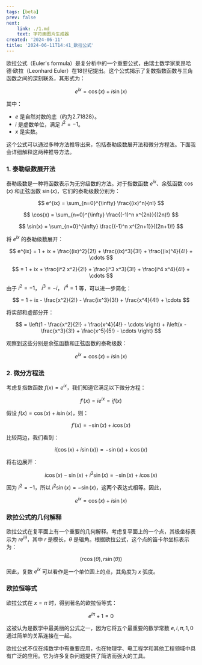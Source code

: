 ```yaml
---
tags: [beta]
prev: false
next: 
    link: ./1.md
    text: 字符画图片生成器
created: '2024-06-11'
title: '2024-06-11T14:41_欧拉公式'
---
```


欧拉公式（Euler's formula）是复分析中的一个重要公式，由瑞士数学家莱昂哈德·欧拉（Leonhard Euler）在18世纪提出。这个公式揭示了复数指数函数与三角函数之间的深刻联系，其形式为：

$$
e^{ix} = \cos(x) + i\sin(x)
$$

其中：
- $e$ 是自然对数的底（约为2.71828）。
- $i$ 是虚数单位，满足 $i^2 = -1$。
- $x$ 是实数。

这个公式可以通过多种方法推导出来，包括泰勒级数展开法和微分方程法。下面我会详细解释这两种推导方法。

### 1. 泰勒级数展开法

泰勒级数是一种将函数表示为无穷级数的方法。对于指数函数 $e^{ix}$、余弦函数 $\cos(x)$ 和正弦函数 $\sin(x)$，它们的泰勒级数分别为：

$$
e^{ix} = \sum_{n=0}^{\infty} \frac{(ix)^n}{n!}
$$

$$
\cos(x) = \sum_{n=0}^{\infty} \frac{(-1)^n x^{2n}}{(2n)!}
$$

$$
\sin(x) = \sum_{n=0}^{\infty} \frac{(-1)^n x^{2n+1}}{(2n+1)!}
$$

将 $e^{ix}$ 的泰勒级数展开：

$$
e^{ix} = 1 + ix + \frac{(ix)^2}{2!} + \frac{(ix)^3}{3!} + \frac{(ix)^4}{4!} + \cdots
$$

$$
= 1 + ix + \frac{i^2 x^2}{2!} + \frac{i^3 x^3}{3!} + \frac{i^4 x^4}{4!} + \cdots
$$

由于 $i^2 = -1$， $i^3 = -i$， $i^4 = 1$ 等，可以进一步简化：

$$
= 1 + ix - \frac{x^2}{2!} - \frac{ix^3}{3!} + \frac{x^4}{4!} + \cdots
$$

将实部和虚部分开：

$$
= \left(1 - \frac{x^2}{2!} + \frac{x^4}{4!} - \cdots \right) + i\left(x - \frac{x^3}{3!} + \frac{x^5}{5!} - \cdots \right)
$$

观察到这些分别是余弦函数和正弦函数的泰勒级数：

$$
e^{ix} = \cos(x) + i\sin(x)
$$

### 2. 微分方程法

考虑复指数函数 $f(x) = e^{ix}$，我们知道它满足以下微分方程：

$$
f'(x) = i e^{ix} = if(x)
$$

假设 $f(x) = \cos(x) + i\sin(x)$，则：

$$
f'(x) = -\sin(x) + i\cos(x)
$$

比较两边，我们看到：

$$
i(\cos(x) + i\sin(x)) = -\sin(x) + i\cos(x)
$$

将右边展开：

$$
i\cos(x) - \sin(x) + i^2 \sin(x) = -\sin(x) + i\cos(x)
$$

因为 $i^2 = -1$，所以 $i^2 \sin(x) = -\sin(x)$，这两个表达式相等。因此，

$$
e^{ix} = \cos(x) + i\sin(x)
$$

### 欧拉公式的几何解释

欧拉公式在复平面上有一个重要的几何解释。考虑复平面上的一个点，其极坐标表示为 $re^{i\theta}$，其中 $r$ 是模长，$\theta$ 是辐角。根据欧拉公式，这个点的笛卡尔坐标表示为：

$$
(r\cos(\theta), r\sin(\theta))
$$

因此，复数 $e^{ix}$ 可以看作是一个单位圆上的点，其角度为 $x$ 弧度。

### 欧拉恒等式

欧拉公式在 $x = \pi$ 时，得到著名的欧拉恒等式：

$$
e^{i\pi} + 1 = 0
$$

这被认为是数学中最美丽的公式之一，因为它将五个最重要的数学常数 $e, i, \pi, 1, 0$ 通过简单的关系连接在一起。

欧拉公式不仅在纯数学中有重要应用，也在物理学、电工程学和其他工程领域中具有广泛的应用。它为许多复杂问题提供了简洁而强大的工具。
